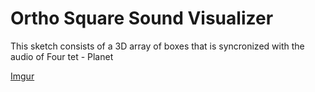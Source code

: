 # Ortho Square Sound Visualizer

This sketch consists of a 3D array of boxes that is syncronized with the audio of Four tet - Planet

[Imgur](https://i.imgur.com/ED72pF9.png)
